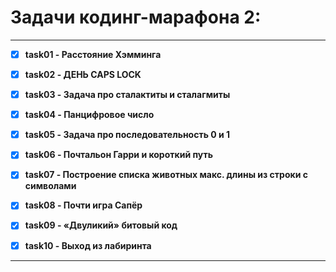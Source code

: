 # Задачи кодинг-марафона 2:
___
- [x] **task01 - Расстояние Хэмминга**


- [x] **task02 - ДЕНЬ CAPS LOCK**


- [x] **task03 - Задача про сталактиты и сталагмиты**


- [x] **task04 - Панцифровое число**


- [x] **task05 - Задача про последовательность 0 и 1**


- [x] **task06 - Почтальон Гарри и короткий путь**


- [x] **task07 - Построение списка животных макс. длины из строки с символами**


- [x] **task08 - Почти игра Сапёр**


- [x] **task09 - «Двуликий» битовый код**


- [x] **task10 - Выход из лабиринта**
___